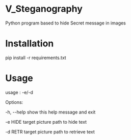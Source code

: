 # V_Steganography
Python program based to hide Secret message in images

# Installation
pip install -r requirements.txt

# Usage
usage : -e/-d <target file>

Options:

  -h, --help  show this help message and exit
  
  -e HIDE     target picture path to hide text
  
  -d RETR     target picture path to retrieve text
